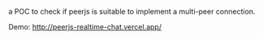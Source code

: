 a POC to check if peerjs is suitable to implement a multi-peer connection.

Demo: http://peerjs-realtime-chat.vercel.app/
